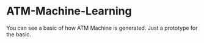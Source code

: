 # ATM-Machine-Learning
You can see a basic of how ATM Machine is generated. Just a prototype for the basic. 
